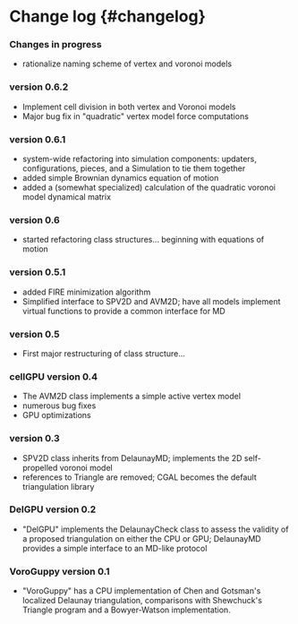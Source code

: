 # Change log {#changelog}

### Changes in progress

* rationalize naming scheme of vertex and voronoi models

### version 0.6.2

* Implement cell division in both vertex and Voronoi models
* Major bug fix in "quadratic" vertex model force computations

### version 0.6.1

* system-wide refactoring into simulation components: updaters, configurations, pieces, and a Simulation to tie them together
* added simple Brownian dynamics equation of motion
* added a (somewhat specialized) calculation of the quadratic voronoi model dynamical matrix

### version 0.6

* started refactoring class structures... beginning with equations of motion

### version 0.5.1

* added FIRE minimization algorithm
* Simplified interface to SPV2D and AVM2D; have all models implement virtual functions to provide a
common interface for MD

### version 0.5

* First major restructuring of class structure...

### cellGPU version 0.4

* The AVM2D class implements a simple active vertex model
* numerous bug fixes
* GPU optimizations

### version 0.3

* SPV2D class inherits from DelaunayMD; implements the 2D self-propelled voronoi model
* references to Triangle are removed; CGAL becomes the default triangulation library

### DelGPU version 0.2

* "DelGPU" implements the DelaunayCheck class to assess the validity of a proposed triangulation on
either the CPU or GPU; DelaunayMD provides a simple interface to an MD-like protocol

### VoroGuppy version 0.1

* "VoroGuppy" has a CPU implementation of Chen and Gotsman's localized Delaunay triangulation,
comparisons with Shewchuck's Triangle program and a Bowyer-Watson implementation.
